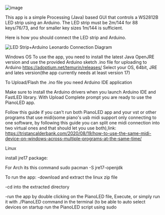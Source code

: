 ![image](https://user-images.githubusercontent.com/62844718/225442273-2bd2a847-68ae-4371-942b-ff0c42d57e3f.png)


This app is a simple Processing (Java) based GUI that controls a WS2812B LED strip using an Arduino. 
The LED strip must be 2m/144 for 88 keys/76/73, and for smaller key sizes 1m/144 is sufficient. 

Here is how you should connect the LED strip and Arduino.

![LED Strip+Arduino Leonardo Connection Diagram](https://user-images.githubusercontent.com/62844718/221054671-316bdee3-8a36-4753-bfb5-a574059c51ca.png)

Windows OS
To use the app, you need to install the latest Java OpenJRE version and use the provided Arduino sketch .ino file for uploading to Arduino
https://adoptium.net/temurin/releases/ Select your OS, 64bit, JRE and lates version(the app currently needs at least version 17)

To Upload/Flash the .ino file you need Arduino IDE application 

Make sure to install the Arduino drivers when you launch Arduino IDE and FastLED library. With Upload Complete prompt you are ready to use the PianoLED app.

Follow this guide if you can't run both PianoLED app and your vst or other programs that use midi(some piano's usb midi support only connecting to one software,
by following this guide you can split one midi connection into two virtual ones and that should let you use both),link:
https://tristancalderbank.com/2020/08/19/how-to-use-the-same-midi-device-on-windows-across-multiple-programs-at-the-same-time/

Linux

install jre17 package:

For Arch its this command
sudo pacman -S jre17-openjdk

To run the app:
-download and extract the linux zip file

-cd into the extracted directory

-run the app by double clicking on the PianoLED file, Execute, or simply run it with
./PianoLED command in the terminal
(to be able to auto select devices on startup run the PianoLED script using sudo


